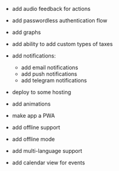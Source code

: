 - add audio feedback for actions

- add passwordless authentication flow

- add graphs

- add ability to add custom types of taxes

- add notifications:

  - add email notifications
  - add push notifications
  - add telegram notifications

- deploy to some hosting

- add animations

- make app a PWA

- add offline support

- add offline mode

- add multi-language support

- add calendar view for events
